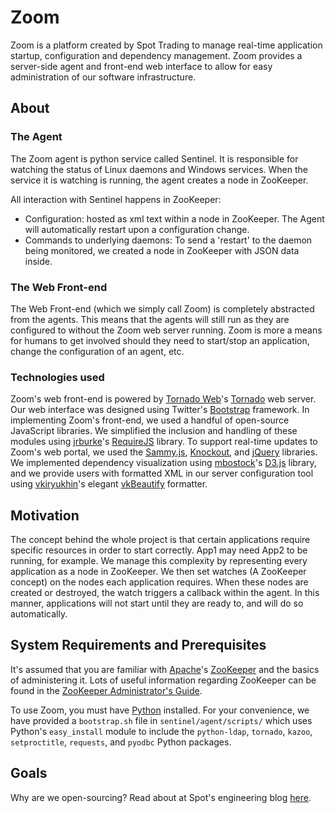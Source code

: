 # Zoom

Zoom is a platform created by Spot Trading to manage real-time application startup, configuration and dependency management. Zoom provides a server-side agent and front-end web interface to allow for easy administration of our software infrastructure.

## About

### The Agent

The Zoom agent is python service called Sentinel. It is responsible for watching the status of Linux daemons and Windows services. When the service it is watching is running, the agent creates a node in ZooKeeper.
 
All interaction with Sentinel happens in ZooKeeper:

- Configuration: hosted as xml text within a node in ZooKeeper. The Agent will automatically restart upon a configuration change. 
- Commands to underlying daemons: To send a 'restart' to the daemon being monitored, we created a node in ZooKeeper with JSON data inside. 


### The Web Front-end

The Web Front-end (which we simply call Zoom) is completely abstracted from the agents. This means that the agents will still run as they are configured to without the Zoom web server running. Zoom is more a means for humans to get involved should they need to start/stop an application, change the configuration of an agent, etc. 

### Technologies used

Zoom's web front-end is powered by [Tornado Web](https://github.com/tornadoweb)'s [Tornado](https://github.com/tornadoweb/tornado) web server. Our web interface was designed using Twitter's [Bootstrap](http://getbootstrap.com/) framework. In implementing Zoom's front-end, we used a handful of open-source JavaScript libraries. We simplified the inclusion and handling of these modules using [jrburke](https://github.com/jrburke)'s [RequireJS](http://requirejs.org/) library. To support real-time updates to Zoom's web portal, we used the [Sammy.js](http://sammyjs.org/), [Knockout](http://knockoutjs.com/index.html), and [jQuery](http://jquery.com/) libraries. We implemented dependency visualization using [mbostock](https://github.com/mbostock)'s [D3.js](http://d3js.org/) library, and we provide users with formatted XML in our server configuration tool using [vkiryukhin](https://github.com/vkiryukhin)'s elegant  [vkBeautify](http://www.eslinstructor.net/vkbeautify/) formatter.

## Motivation

The concept behind the whole project is that certain applications require specific resources in order to start correctly. App1 may need App2 to be running, for example. We manage this complexity by representing every application as a node in ZooKeeper. We then set watches (A ZooKeeper concept) on the nodes each application requires. When these nodes are created or destroyed, the watch triggers a callback within the agent. In this manner, applications will not start until they are ready to, and will do so automatically.

## System Requirements and Prerequisites

It's assumed that you are familiar with [Apache](https://github.com/apache)'s [ZooKeeper](https://github.com/apache/zookeeper) and the basics of administering it. Lots of useful information regarding ZooKeeper can be found in the [ZooKeeper Administrator's Guide](http://zookeeper.apache.org/doc/trunk/zookeeperAdmin.html#sc_administering). 

To use Zoom, you must have [Python](https://www.python.org/) installed. For your convenience, we have provided a ```bootstrap.sh``` file in ```sentinel/agent/scripts/``` which uses Python's ```easy_install``` module to include the ```python-ldap```, ```tornado```, ```kazoo```, ```setproctitle```, ```requests```, and ```pyodbc``` Python packages. 


## Goals

Why are we open-sourcing? Read about at Spot's engineering blog [here](http://www.spottradingllc.com/hello-world/).
